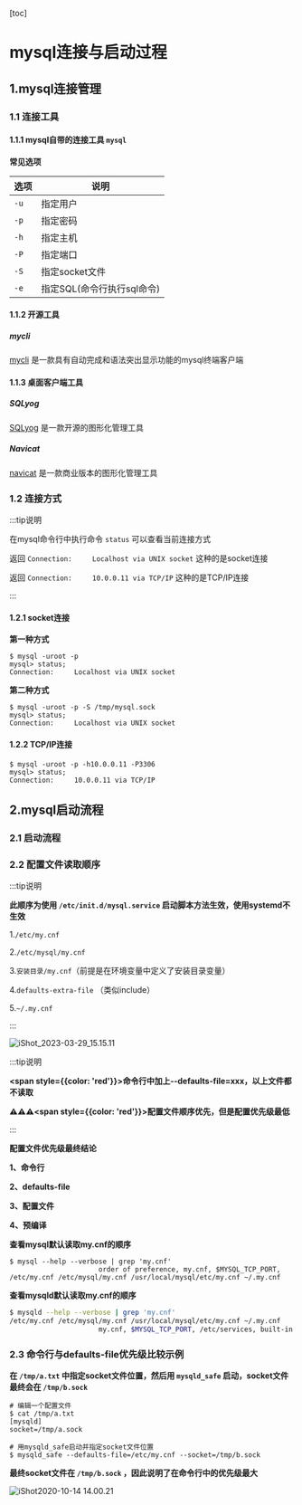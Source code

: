 [toc]



# mysql连接与启动过程

## 1.mysql连接管理

### 1.1 连接工具

#### 1.1.1 mysql自带的连接工具 `mysql`

**常见选项**

| 选项 | 说明                       |
| ---- | -------------------------- |
| `-u` | 指定用户                   |
| `-p` | 指定密码                   |
| `-h` | 指定主机                   |
| `-P` | 指定端口                   |
| `-S` | 指定socket文件             |
| `-e` | 指定SQL(命令行执行sql命令) |



#### 1.1.2 开源工具

##### mycli

[mycli](https://github.com/dbcli/mycli) 是一款具有自动完成和语法突出显示功能的mysql终端客户端



#### 1.1.3 桌面客户端工具

##### SQLyog

[SQLyog](https://github.com/webyog/sqlyog-community) 是一款开源的图形化管理工具



##### Navicat

[navicat](https://www.navicat.com.cn/) 是一款商业版本的图形化管理工具



### 1.2 连接方式

:::tip说明

在mysql命令行中执行命令 `status` 可以查看当前连接方式

返回 `Connection:		Localhost via UNIX socket` 这种的是socket连接

返回 `Connection:		10.0.0.11 via TCP/IP` 这种的是TCP/IP连接

:::



#### 1.2.1 socket连接

**第一种方式**

```shell
$ mysql -uroot -p
mysql> status;
Connection:		Localhost via UNIX socket
```



**第二种方式**

```shell
$ mysql -uroot -p -S /tmp/mysql.sock
mysql> status;
Connection:		Localhost via UNIX socket
```



#### 1.2.2 TCP/IP连接

```shell
$ mysql -uroot -p -h10.0.0.11 -P3306
mysql> status;
Connection:		10.0.0.11 via TCP/IP
```



## 2.mysql启动流程

### 2.1 启动流程



### 2.2 配置文件读取顺序

:::tip说明

**此顺序为使用 `/etc/init.d/mysql.service` 启动脚本方法生效，使用systemd不生效**

1.`/etc/my.cnf`

2.`/etc/mysql/my.cnf`

3.`安装目录/my.cnf`（前提是在环境变量中定义了安装目录变量）

4.`defaults-extra-file` （类似include）

5.`~/.my.cnf`

:::



![iShot_2023-03-29_15.15.11](https://gitea.pptfz.cn/pptfz/picgo-images/raw/branch/master/img/iShot_2023-03-29_15.15.11.png)





:::tip说明

**<span style={{color: 'red'}}>命令行中加上--defaults-file=xxx，以上文件都不读取</span>**

**⚠️⚠️⚠️<span style={{color: 'red'}}>配置文件顺序优先，但是配置优先级最低</span>**

:::



**配置文件优先级最终结论**

**1、命令行**

**2、defaults-file**

**3、配置文件**

**4、预编译**



**查看mysql默认读取my.cnf的顺序**

```shell
$ mysql --help --verbose | grep 'my.cnf'
                      order of preference, my.cnf, $MYSQL_TCP_PORT,
/etc/my.cnf /etc/mysql/my.cnf /usr/local/mysql/etc/my.cnf ~/.my.cnf 
```



**查看mysqld默认读取my.cnf的顺序**

```sh
$ mysqld --help --verbose | grep 'my.cnf'
/etc/my.cnf /etc/mysql/my.cnf /usr/local/mysql/etc/my.cnf ~/.my.cnf
                      my.cnf, $MYSQL_TCP_PORT, /etc/services, built-in default
```





### 2.3 命令行与defaults-file优先级比较示例

**在 `/tmp/a.txt` 中指定socket文件位置，然后用 `mysqld_safe` 启动，socket文件最终会在 `/tmp/b.sock`**

```shell
# 编辑一个配置文件
$ cat /tmp/a.txt 
[mysqld]
socket=/tmp/a.sock

# 用mysqld_safe启动并指定socket文件位置
$ mysqld_safe --defaults-file=/etc/my.cnf --socket=/tmp/b.sock
```

**最终socket文件在 `/tmp/b.sock` ，因此说明了在命令行中的优先级最大**

![iShot2020-10-14 14.00.21](https://gitea.pptfz.cn/pptfz/picgo-images/raw/branch/master/img/iShot2020-10-14%2014.00.21.png)
